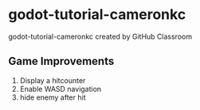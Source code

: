 # godot-tutorial-cameronkc
godot-tutorial-cameronkc created by GitHub Classroom


## Game Improvements 
1. Display a hitcounter
2. Enable WASD navigation
3. hide enemy after hit
